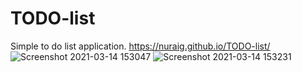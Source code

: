 # TODO-list
Simple to do list application.
https://nuraig.github.io/TODO-list/
![Screenshot 2021-03-14 153047](https://user-images.githubusercontent.com/33380708/111071295-2f884d00-84de-11eb-997a-f711b00faeb8.jpg)
![Screenshot 2021-03-14 153231](https://user-images.githubusercontent.com/33380708/111071293-2eefb680-84de-11eb-8f2c-1f43065271ea.jpg)
